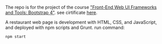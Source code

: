 The repo is for the project of the course ["Front-End Web UI Frameworks and Tools: Bootstrap 4"](https://www.coursera.org/learn/bootstrap-4).
see cirtificate [here](https://coursera.org/share/977ebeb2e272325660cb97e9d7d1b38d).

A restaurant web page is development with HTML, CSS, and JavaScript, and deployed with npm scripts and Grunt.
run command:
```
npm start
```